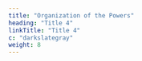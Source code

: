 ```yaml
---
title: "Organization of the Powers"
heading: "Title 4"
linkTitle: "Title 4"
c: "darkslategray"
weight: 8
---
```

